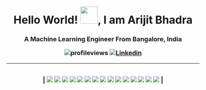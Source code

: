 <!--**iAmKankan/iAMKankan** is a ✨ _special_ ✨ repository because its `README.md` (this file) appears on your GitHub profile.

Here are some ideas to get you started:

- 🔭 I’m currently working on ...
- 🌱 I’m currently learning ...
- 👯 I’m looking to collaborate on ...
- 🤔 I’m looking for help with ...
- 💬 Ask me about ...
- 📫 How to reach me: ...
- 😄 Pronouns: ...
- ⚡ Fun fact: ...
-->
<h1 align="center">Hello World! <img width="45" src="https://user-images.githubusercontent.com/12748752/134765527-c29aaac1-00a0-4c20-ba6a-f69da9e27941.gif"
>, I am Arijit Bhadra </h1>
<h3 align="center">A Machine Learning Engineer From Bangalore, India
<p align="center">
 
 ![profileviews](https://komarev.com/ghpvc/?username=iAMKankan&color=brightgreen&style=plastic&label=PROFILE+VIEWS) [![Linkedin](https://img.shields.io/badge/LinkedIn-0077B5?style=for-the-badge&logo=linkedin&logoColor=white&color=blue&style=plastic)](https://www.linkedin.com/in/arijit-bhadra-576316b1)
 <p align="center">
  
  
 ---
 ||
  |:----:
 | 
![](https://img.shields.io/badge/Python-3776AB?style=for-the-badge&logo=python&logoColor=white)
![](https://img.shields.io/badge/Scala-DC322F?style=for-the-badge&logo=scala&logoColor=white)
![]( https://img.shields.io/badge/Java-ED8B00?style=for-the-badge&logo=java&logoColor=white)
 	![](https://img.shields.io/badge/TensorFlow-FF6F00?style=for-the-badge&logo=TensorFlow&logoColor=white)
 ![](https://img.shields.io/badge/scikit_learn-F7931E?style=for-the-badge&logo=scikit-learn&logoColor=white)
![]( https://img.shields.io/badge/Keras-D00000?style=for-the-badge&logo=Keras&logoColor=white)
 	![](https://img.shields.io/badge/Numpy-777BB4?style=for-the-badge&logo=numpy&logoColor=white)
 	![](https://img.shields.io/badge/Pandas-2C2D72?style=for-the-badge&logo=pandas&logoColor=white)
 ![](https://img.shields.io/badge/PyTorch-EE4C2C?style=for-the-badge&logo=PyTorch&logoColor=white)
 	![](https://img.shields.io/badge/Jupyter-F37626.svg?&style=for-the-badge&logo=Jupyter&logoColor=white)
 ![](https://img.shields.io/badge/conda-342B029.svg?&style=for-the-badge&logo=anaconda&logoColor=white)
 ![](https://img.shields.io/badge/Junit5-25A162?style=for-the-badge&logo=junit5&logoColor=white)
  ![](https://img.shields.io/badge/PyCharm-000000.svg?&style=for-the-badge&logo=PyCharm&logoColor=white)
 ![](https://img.shields.io/badge/Windows-0078D6?style=for-the-badge&logo=windows&logoColor=white)
 ![](https://img.shields.io/badge/Ubuntu-E95420?style=for-the-badge&logo=ubuntu&logoColor=white)
|
 
